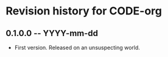 # Revision history for CODE-org

## 0.1.0.0  -- YYYY-mm-dd

* First version. Released on an unsuspecting world.
